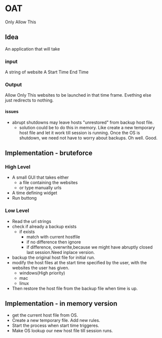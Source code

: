 # OAT
 Only Allow This

## Idea
An application that will take 

### input

A string of website
A Start Time 
End Time

### Output

Allow Only This websites to be launched in that time frame. Evething else just redirects to nothing.

#### issues

- abrupt shutdowns may leave hosts "unrestored" from backup host file.
   - solution could be to do this in memory. Like create a new temporary host file and let it work till session is running. Once the OS is shutdown, we need not have to worry about backups. Oh well. Good.

## Implementation - bruteforce

### High Level

- A small GUI that takes either 
   - a file containing the websites
   - or type manually urls
- A time defining widget
- Run buttong

### Low Level
- Read the url strings
- check if already a backup exists
   - if exists
      - match with current hostfile
	  - if no difference then ignore
	  - if difference, overwrite,because we might have abruptly closed last session.Need inplace version. 
- backup the original host file for initial run.
- modify the host files at the start time specified by the user, with the websites the user has given.
   - windows(High priority)
   - mac
   - linux
- Then restore the host file from the backup file when time is up.


## Implementation - in memory version

- get the current host file from OS.
- Create a new temporary file. Add new rules.
- Start the process when start time triggeres.
- Make OS lookup our new host file till session runs.
